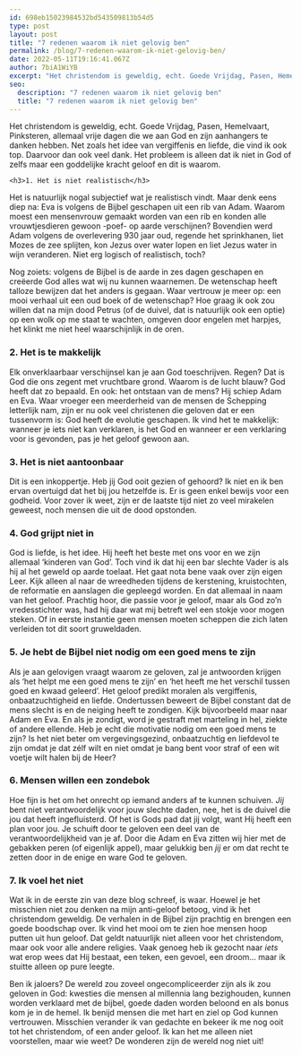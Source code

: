 ```yaml
---
id: 698eb15023984532bd543509813b54d5
type: post
layout: post
title: "7 redenen waarom ik niet gelovig ben"
permalink: /blog/7-redenen-waarom-ik-niet-gelovig-ben/
date: 2022-05-11T19:16:41.067Z
author: 7biA1WiYB
excerpt: "Het christendom is geweldig, echt. Goede Vrijdag, Pasen, Hemelvaart, Pinksteren, allemaal vrije dagen die we aan God en zijn aanhangers te danken hebben. Net zoals het idee van vergiffenis en liefde, die vind ik ook top. Daarvoor dan ook veel dank. Het probleem is alleen dat ik niet in God of zelfs maar een goddelijke kracht geloof en dit is waarom.  "
seo:
  description: "7 redenen waarom ik niet gelovig ben"
  title: "7 redenen waarom ik niet gelovig ben"
---
```

Het christendom is geweldig, echt. Goede Vrijdag, Pasen, Hemelvaart, Pinksteren, allemaal vrije dagen die we aan God en zijn aanhangers te danken hebben. Net zoals het idee van vergiffenis en liefde, die vind ik ook top. Daarvoor dan ook veel dank. Het probleem is alleen dat ik niet in God of zelfs maar een goddelijke kracht geloof en dit is waarom.  

    <h3>1. Het is niet realistisch</h3>
<p>Het is natuurlijk nogal subjectief wat je realistisch vindt. Maar denk eens diep na: Eva is volgens de Bijbel geschapen uit een rib van Adam. Waarom moest een mensenvrouw gemaakt worden van een rib en konden alle vrouwtjesdieren gewoon -poef- op aarde verschijnen? Bovendien werd Adam volgens de overlevering 930 jaar oud, regende het sprinkhanen, liet Mozes de zee splijten, kon Jezus over water lopen en liet Jezus water in wijn veranderen. Niet erg logisch of realistisch, toch?</p>
<p>Nog zoiets: volgens de Bijbel is de aarde in zes dagen geschapen en creëerde God alles wat wij nu kunnen waarnemen. De wetenschap heeft talloze bewijzen dat het anders is gegaan. Waar vertrouw je meer op: een mooi verhaal uit een oud boek of de wetenschap? Hoe graag ik ook zou willen dat na mijn dood Petrus (of de duivel, dat is natuurlijk ook een optie) op een wolk op me staat te wachten, omgeven door engelen met harpjes, het klinkt me niet heel waarschijnlijk in de oren.</p>
<h3>2. Het is te makkelijk</h3>
<p>Elk onverklaarbaar verschijnsel kan je aan God toeschrijven. Regen? Dat is God die ons zegent met vruchtbare grond. Waarom is de lucht blauw? God heeft dat zo bepaald. En ook: het ontstaan van de mens? Hij schiep Adam en Eva. Waar vroeger een meerderheid van de mensen de Schepping letterlijk nam, zijn er nu ook veel christenen die geloven dat er een tussenvorm is: God heeft de evolutie geschapen. Ik vind het te makkelijk: wanneer je iets niet kan verklaren, is het God en wanneer er een verklaring voor is gevonden, pas je het geloof gewoon aan.</p>
<h3>3. Het is niet aantoonbaar</h3>
<p>Dit is een inkoppertje. Heb jij God ooit gezien of gehoord? Ik niet en ik ben ervan overtuigd dat het bij jou hetzelfde is. Er is geen enkel bewijs voor een godheid. Voor zover ik weet, zijn er de laatste tijd niet zo veel mirakelen geweest, noch mensen die uit de dood opstonden.</p>
<h3>4. God grijpt niet in</h3>
<p>God is liefde, is het idee. Hij heeft het beste met ons voor en we zijn allemaal ‘kinderen van God’. Toch vind ik dat hij een bar slechte Vader is als hij al het geweld op aarde toelaat. Het gaat nota bene vaak over zijn eigen Leer. Kijk alleen al naar de wreedheden tijdens de kerstening, kruistochten, de reformatie en aanslagen die gepleegd worden. En dat allemaal in naam van het geloof. Prachtig hoor, die passie voor je geloof, maar als God zo’n vredesstichter was, had hij daar wat mij betreft wel een stokje voor mogen steken. Of in eerste instantie geen mensen moeten scheppen die zich laten verleiden tot dit soort gruweldaden.</p>
<h3>5. Je hebt de Bijbel niet nodig om een goed mens te zijn</h3>
<p>Als je aan gelovigen vraagt waarom ze geloven, zal je antwoorden krijgen als ‘het helpt me een goed mens te zijn’ en ‘het heeft me het verschil tussen goed en kwaad geleerd’. Het geloof predikt moralen als vergiffenis, onbaatzuchtigheid en liefde. Ondertussen beweert de Bijbel constant dat de mens slecht is en de neiging heeft te zondigen. Kijk bijvoorbeeld maar naar Adam en Eva. En als je zondigt, word je gestraft met marteling in hel, ziekte of andere ellende. Heb je echt die motivatie nodig om een goed mens te zijn? Is het niet beter om vergevingsgezind, onbaatzuchtig en liefdevol te zijn omdat je dat zélf wilt en niet omdat je bang bent voor straf of een wit voetje wilt halen bij de Heer?­</p>
<h3>6. Mensen willen een zondebok</h3>
<p>Hoe fijn is het om het onrecht op iemand anders af te kunnen schuiven. <em>Jij </em>bent niet verantwoordelijk voor jouw slechte daden, nee, het is de duivel die jou dat heeft ingefluisterd. Of het is Gods pad dat jij volgt, want Hij heeft een plan voor jou. Je schuift door te geloven een deel van de verantwoordelijkheid van je af. Door die Adam en Eva zitten wij hier met de gebakken peren (of eigenlijk appel), maar gelukkig ben <em>jij </em>er om dat recht te zetten door in de enige en ware God te geloven.</p>
<h3>7. Ik voel het niet</h3>
<p>Wat ik in de eerste zin van deze blog schreef, is waar. Hoewel je het misschien niet zou denken na mijn anti-geloof betoog, vind ik het christendom geweldig. De verhalen in de Bijbel zijn prachtig en brengen een goede boodschap over. Ik vind het mooi om te zien hoe mensen hoop putten uit hun geloof. Dat geldt natuurlijk niet alleen voor het christendom, maar ook voor alle andere religies. Vaak genoeg heb ik gezocht naar <em>iets </em>wat erop wees dat Hij bestaat, een teken, een gevoel, een droom… maar ik stuitte alleen op pure leegte.</p>
<p>Ben ik jaloers? De wereld zou zoveel ongecompliceerder zijn als ik zou geloven in God: kwesties die mensen al millennia lang bezighouden, kunnen worden verklaard met de bijbel, goede daden worden beloond en als bonus kom je in de hemel. Ik benijd mensen die met hart en ziel op God kunnen vertrouwen. Misschien verander ik van gedachte en bekeer ik me nog ooit tot het christendom, of een ander geloof. Ik kan het me alleen niet voorstellen, maar wie weet? De wonderen zijn de wereld nog niet uit!</p>  
